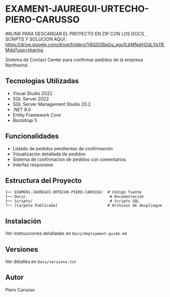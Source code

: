 # EXAMEN1-JAUREGUI-URTECHO-PIERO-CARUSSO

##LINK PARA DESCARGAR EL PROYECTO EN ZIP CON LOS DOCS , SCRIPTS Y SOLUCION AQUI : https://drive.google.com/drive/folders/1j8QSGBaQg_agu1LbMNqjHZdLYq7iEMdg?usp=sharing

Sistema de Contact Center para confirmar pedidos de la empresa Northwind.

## Tecnologías Utilizadas
- Visual Studio 2022
- SQL Server 2022
- SQL Server Management Studio 20.2
- .NET 8.0
- Entity Framework Core
- Bootstrap 5

## Funcionalidades
- Listado de pedidos pendientes de confirmación
- Visualización detallada de pedidos
- Sistema de confirmación de pedidos con comentarios
- Interfaz responsive

## Estructura del Proyecto
```
├── EXAMEN1-JAUREGUI-URTECHO-PIERO-CARUSSO/  # Código fuente
├── Docs/                                     # Documentación
├── Scripts/                                  # Scripts SQL
└── [Carpeta Publicada]                      # Archivos de despliegue
```

## Instalación
Ver instrucciones detalladas en `Docs/deployment-guide.md`

## Versiones
Ver detalles en `Docs/versions.txt`

## Autor
Piero Carusso
